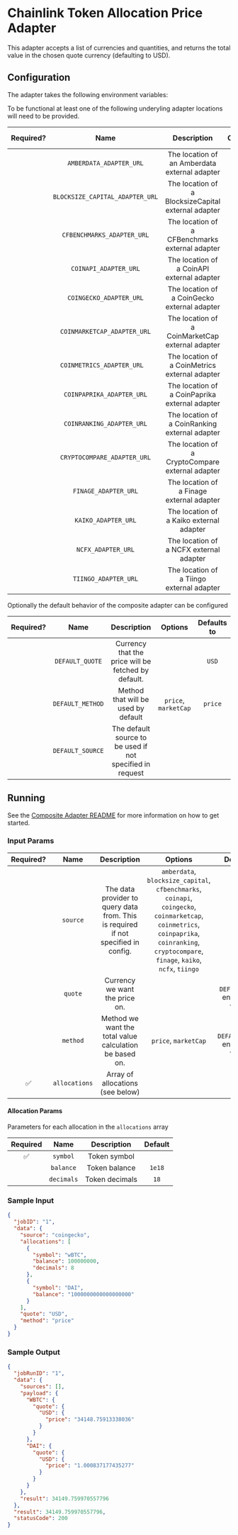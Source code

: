 # Chainlink Token Allocation Price Adapter

This adapter accepts a list of currencies and quantities, and returns the total value in the chosen quote currency (defaulting to USD).

## Configuration

The adapter takes the following environment variables:

To be functional at least one of the following underyling adapter locations will need to be provided.

| Required? |              Name               |                     Description                     | Options | Defaults to |
| :-------: | :-----------------------------: | :-------------------------------------------------: | :-----: | :---------: |
|           |     `AMBERDATA_ADAPTER_URL`     |    The location of an Amberdata external adapter    |         |             |
|           | `BLOCKSIZE_CAPITAL_ADAPTER_URL` | The location of a BlocksizeCapital external adapter |         |             |
|           |   `CFBENCHMARKS_ADAPTER_URL`    |   The location of a CFBenchmarks external adapter   |         |             |
|           |      `COINAPI_ADAPTER_URL`      |     The location of a CoinAPI external adapter      |         |             |
|           |     `COINGECKO_ADAPTER_URL`     |    The location of a CoinGecko external adapter     |         |             |
|           |   `COINMARKETCAP_ADAPTER_URL`   |  The location of a CoinMarketCap external adapter   |         |             |
|           |   `COINMETRICS_ADAPTER_URL  `   |   The location of a CoinMetrics external adapter    |         |             |
|           |    `COINPAPRIKA_ADAPTER_URL`    |   The location of a CoinPaprika external adapter    |         |             |
|           |    `COINRANKING_ADAPTER_URL`    |   The location of a CoinRanking external adapter    |         |             |
|           |   `CRYPTOCOMPARE_ADAPTER_URL`   |  The location of a CryptoCompare external adapter   |         |             |
|           |      `FINAGE_ADAPTER_URL`       |      The location of a Finage external adapter      |         |             |
|           |       `KAIKO_ADAPTER_URL`       |      The location of a Kaiko external adapter       |         |             |
|           |       `NCFX_ADAPTER_URL`        |       The location of a NCFX external adapter       |         |             |
|           |      `TIINGO_ADAPTER_URL`       |      The location of a Tiingo external adapter      |         |             |

Optionally the default behavior of the composite adapter can be configured

| Required? |       Name       |                        Description                        |       Options        | Defaults to |
| :-------: | :--------------: | :-------------------------------------------------------: | :------------------: | :---------: |
|           | `DEFAULT_QUOTE`  |    Currency that the price will be fetched by default.    |                      |    `USD`    |
|           | `DEFAULT_METHOD` |            Method that will be used by default            | `price`, `marketCap` |   `price`   |
|           | `DEFAULT_SOURCE` | The default source to be used if not specified in request |                      |             |

## Running

See the [Composite Adapter README](../README.md) for more information on how to get started.

### Input Params

| Required? |     Name      |                                    Description                                     |                                                                                           Options                                                                                            |                Defaults to                |
| :-------: | :-----------: | :--------------------------------------------------------------------------------: | :------------------------------------------------------------------------------------------------------------------------------------------------------------------------------------------: | :---------------------------------------: |
|           |   `source`    | The data provider to query data from. This is required if not specified in config. | `amberdata`, `blocksize_capital`, `cfbenchmarks`, `coinapi`, `coingecko`, `coinmarketcap`, `coinmetrics`, `coinpaprika`, `coinranking`, `cryptocompare`, `finage`, `kaiko`, `ncfx`, `tiingo` |                                           |
|           |    `quote`    |                           Currency we want the price on.                           |                                                                                                                                                                                              | The `DEFAULT_QUOTE` environment variable  |
|           |   `method`    |              Method we want the total value calculation be based on.               |                                                                                     `price`, `marketCap`                                                                                     | The `DEFAULT_METHOD` environment variable |
|    ✅     | `allocations` |                          Array of allocations (see below)                          |                                                                                                                                                                                              |

#### Allocation Params

Parameters for each allocation in the `allocations` array

| Required |    Name    |  Description   | Default |
| :------: | :--------: | :------------: | :-----: |
|    ✅    |  `symbol`  |  Token symbol  |         |
|          | `balance`  | Token balance  | `1e18`  |
|          | `decimals` | Token decimals |  `18`   |

### Sample Input

```json
{
  "jobID": "1",
  "data": {
    "source": "coingecko",
    "allocations": [
      {
        "symbol": "wBTC",
        "balance": 100000000,
        "decimals": 8
      },
      {
        "symbol": "DAI",
        "balance": "1000000000000000000"
      }
    ],
    "quote": "USD",
    "method": "price"
  }
}
```

### Sample Output

```json
{
  "jobRunID": "1",
  "data": {
    "sources": [],
    "payload": {
      "WBTC": {
        "quote": {
          "USD": {
            "price": "34148.75913338036"
          }
        }
      },
      "DAI": {
        "quote": {
          "USD": {
            "price": "1.000837177435277"
          }
        }
      }
    },
    "result": 34149.759970557796
  },
  "result": 34149.759970557796,
  "statusCode": 200
}
```
